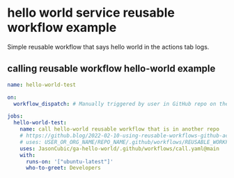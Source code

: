 # hello world service reusable workflow example

Simple reusable workflow that says hello world in the actions tab logs.

## calling reusable workflow hello-world example

```yaml
name: hello-world-test

on:
  workflow_dispatch: # Manually triggered by user in GitHub repo on the Actions tab

jobs:
  hello-world-test:
    name: call hello-world reusable workflow that is in another repo
    # https://github.blog/2022-02-10-using-reusable-workflows-github-actions/
    # uses: USER_OR_ORG_NAME/REPO_NAME/.github/workflows/REUSABLE_WORKFLOW_FILE.yml@TAG_OR_BRANCH
    uses: JasonCubic/ga-hello-world/.github/workflows/call.yaml@main
    with:
      runs-on: '["ubuntu-latest"]'
      who-to-greet: Developers
```

